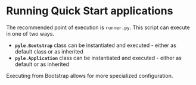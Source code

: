# Running Quick Start applications

The recommended point of execution is `runner.py`. This script can execute in one of two ways.

* **`pyle.Bootstrap`** class can be instantiated and executed - either as default class or as inherited  
* **`pyle.Application`** class can be instantiated and executed - either as default or as inherited

Executing from Bootstrap allows for more specialized configuration.